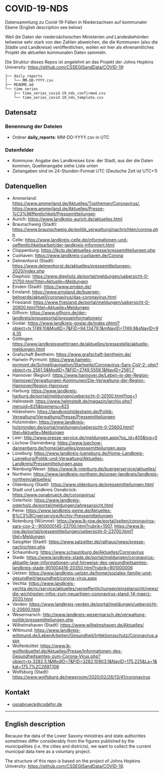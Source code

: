 # COVID-19-NDS
Datensammlung zu Covid-19-Fällen in Niedersachsen auf kommunaler Ebene (English description see below)

Weil die Daten der niedersächsischen Ministerien und Landesbehörden teilweise sehr stark von den Zahlen abweichen, die die Kommunen (also die Städte und Landkreise) veröffentlichen, wollen wir hier als ehrenamtliches Projekt die aktuellen kommunalen Daten sammeln.

Die Struktur dieses Repos ist angelehnt an das Projekt der Johns Hopkins University: https://github.com/CSSEGISandData/COVID-19:

```
├── daily_reports
│   └── MM-DD-YYYY.csv
├── README.md
└── time_series
    ├── time_series_covid-19_nds_confirmed.csv
    └── time_series_covid-19_nds_template.csv
```

## Datensatz

### Benennung der Dateien
* Ordner **daily_reports**: MM-DD-YYYY.csv in UTC

### Datenfelder

* Kommune: Angabe des Landkreises bzw. der Stadt, aus der die Daten kommen, Quellenangabe siehe Liste unten
* Zeitangaben sind im 24-Stunden-Format UTC (Deutsche Zeit ist UTC+1)

## Datenquellen
* Ammerland: https://www.ammerland.de/Aktuelles/Topthemen/Coronavirus/, https://www.ammerland.de/Aktuelles/Presse-%C3%96ffentlichkeit/Pressemitteilungen
* Aurich: https://www.landkreis-aurich.de/aktuelles.html
* Braunschweig (Stadt): https://www.braunschweig.de/politik_verwaltung/nachrichten/corona.php
* Celle: https://www.landkreis-celle.de/informationen-und-oeffentlichkeitsarbeit/der-landkreis-informiert.html
* Cloppenburg: https://lkclp.de/aktuelles-presse/pressemitteilungen.php
* Cuxhaven: https://www.landkreis-cuxhaven.de/Corona
* Delmenhorst (Stadt): https://www.delmenhorst.de/aktuelles/pressemitteilungen-2020/index.php
* Diepholz: https://www.diepholz.de/portal/meldungen/uebersicht-0-21750.html?titel=Aktuelle+Meldungen
* Emden (Stadt): https://www.emden.de/
* Emsland: https://www.emsland.de/buerger-behoerde/aktuell/coronavirus/das-coronavirus.html
* Friesland: https://www.friesland.de/portal/meldungen/uebersicht-0-20800.html?titel=Aktuelle+Meldungen
* Gifhorn: https://www.gifhorn.de/der-landkreis/presseportal/presseinformationen/
* Goslar: https://www.landkreis-goslar.de/index.phtml?object=tx,1749.10&ModID=7&FID=94.13479.1&mNavID=1749.9&sNavID=94.35
* Göttingen: https://www.landkreisgoettingen.de/aktuelles/pressestelle/aktuelle-meldungen.html
* Grafschaft Bentheim: https://www.grafschaft-bentheim.de/
* Hameln-Pyrmont: https://www.hameln-pyrmont.de/Schnellnavigation/Startseite/Coronavirus-Sars-CoV-2-.php?object=tx,2561.5&ModID=7&FID=2749.5558.1&NavID=2561.7
* Hannover (Region): https://www.hannover.de/Leben-in-der-Region-Hannover/Verwaltungen-Kommunen/Die-Verwaltung-der-Region-Hannover/Region-Hannover
* Harburg: https://www.landkreis-harburg.de/portal/meldungen/uebersicht-0-20100.html?top=1
* Helmstedt: https://www.helmstedt.de/magazin/iarchiv.php?menuid=625&topmenu=625
* Hildesheim: https://landkreishildesheim.de/Politik-Verwaltung/Verwaltung/Presse/Pressemitteilungen
* Holzminden: https://www.landkreis-holzminden.de/portal/meldungen/uebersicht-0-25600.html?titel=Aktuelle+Meldungen
* Leer: http://www.presse-service.de/meldungen.aspx?ps_id=405&typ=0
* Lüchow-Dannenberg: https://www.luechow-dannenberg.de/home/aktuelles/pressemitteilungen.aspx
* Lüneburg: https://www.landkreis-lueneburg.de/Home-Landkreis-Lueneburg/Politik-und-Verwaltung/Aktuelles-Landkreis/Pressemitteilungen.aspx
* Nienburg/Weser: https://www.lk-nienburg.de/buergerservice/aktuelles/
* Northeim: https://www.landkreis-northeim.de/unser-landkreis/landkreis-northeim/aktuelles/
* Oldenburg (Stadt): https://www.oldenburg.de/pressemitteilungen.html
* Stadt und Landkreis Osnabrück: https://www.osnabrueck.de/coronavirus/
* Osterholz: https://www.landkreis-osterholz.de/portal/meldungen/jahresansicht.html
* Peine: https://www.landkreis-peine.de/Aktuelles-B%C3%BCrgerservice/Archiv-Pressemitteilungen
* Rotenburg (Wümme): https://www.lk-row.de/portal/seiten/coronavirus-sars-cov-2--900000145-23700.html?rubrik=1007, https://www.lk-row.de/portal/pressemitteilungen/uebersicht-0-23700.html?titel=Meldungen
* Salzgitter (Stadt): https://www.salzgitter.de/rathaus/news/presse-nachrichten.php
* Schaumburg: https://www.schaumburg.de/Aktuelles/Coronavirus
* Stade: https://www.landkreis-stade.de/portal/meldungen/coronavirus-aktuelle-lage-informationen-und-hinweise-des-gesundheitsamtes-landkreis-stade-901004416-20350.html?rubrik=901000006
* Uelzen: https://www.landkreis-uelzen.de/home/soziales-familie-und-gesundheit/gesundheit/corona-virus.aspx
* Vechta: https://www.landkreis-vechta.de/nc/service/aktuelles/veroeffentlichungen/einzelansicht/news/die-wichtigsten-infos-zum-neuartigen-coronavirus-stand-14-maerz-2020.html
* Verden: https://www.landkreis-verden.de/portal/meldungen/uebersicht-0-20600.html
* Wesermarsch: http://www.landkreis-wesermarsch.de/verwaltung-politik/pressemitteilungen.php
* Wilhelmshaven (Stadt): https://www.wilhelmshaven.de/Aktuelles/
* Wittmund: https://www.landkreis-wittmund.de/LebenArbeiten/Gesundheit/Infektionsschutz/Coronavirus.aspx
* Wolfenbüttel: https://www.lk-wolfenbuettel.de/Aktuelles/Presse/Informationen-des-Gesundheitsamtes-zum-Corona-Virus.php?object=tx,3282.5.1&ModID=7&FID=3282.10903.1&NavID=175.225&La=1&kat=175.7%2C2697.106
* Wolfsburg (Stadt): https://www.wolfsburg.de/newsroom/2020/02/26/13/41/coronavirus

## Kontakt
* osnabrueck@codefor.de

---

## English description

Because the data of the Lower Saxony ministries and state authorities sometimes differ considerably from the figures published by the municipalities (i.e. the cities and districts), we want to collect the current municipal data here as a voluntary project.

The structure of this repo is based on the project of Johns Hopkins University: https://github.com/CSSEGISandData/COVID-19. 

